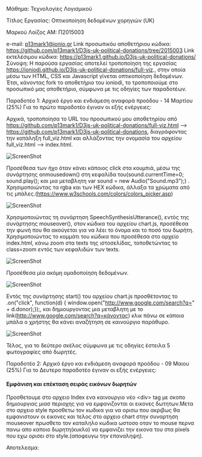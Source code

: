 
Μάθημα: Τεχνολογίες Λογισμικού

Τίτλος Εργασίας: Οπτικοποίηση δεδομένων χορηγιών (UK)

Μαρκού Λοίζος
ΑΜ: Π2015003

e-mail: p13mark1@ionio.gr
Link προσωπικόυ αποθετήριου κώδικα: https://github.com/p13mark1/D3js-uk-political-donations/tree/2015003
Link εκτελέσιμου κώδικα: https://p13mark1.github.io/D3js-uk-political-donations/
Σύνοψη:
Η παρούσα εργασίας αποτελεί τροποποίηση της εργασίας https://ioniodi.github.io/D3js-uk-political-donations/full-viz., στην οποία μέσω των HTML, CSS και Javascript γίνεται οπτικοποίηση δεδομένων. Έτσι, κάνοντας fork το αποθετήριο του ioniodi, το τροποποιούμε στο προσωπικό μας αποθετήριο, σύμφωνα με τις οδηγίες των παραδοτέων.

Παραδοτέο 1: Αρχικό έργο και ενδιάμεση αναφορά προόδου - 14 Μαρτίου (25%)
Για το πρώτο παραδοτέο έγιναν οι εξής ενέργειες:

Αρχικά, τροποποίησα το URL του προσωπικού μου αποθετηρίου από https://github.com/p13mark1/D3js-uk-political-donations/full-viz.html --> https://github.com/p13mark1/D3js-uk-political-donations, διαγράφοντας την κατάληξη full_viz.html και αλλάζοντας την ονομασία του αρχείου full_viz.html --> index.html.

![ScreenShot](1.jpg)

Προσέθεσα των ήχο όταν κάνει κάποιος click στα κουμπιά, μέσω της συνάρτησης onmousedown() στη κεφαλίδα του(sound.currentTime=0;
		sound.play(); και μια μεταβλητη var sound = new Audio("Sound.mp3");)
.
Χρησιμοποιώντας τα rgba και των HEX κώδικα, άλλαξα τα χρώματα από τις μπάλες.(https://www.w3schools.com/colors/colors_picker.asp)

![ScreenShot](2.jpg)

Χρησιμοποιώντας τη συνάρτηση SpeechSynthesisUtterance(), εντός της συνάρτησης mouseover(), στον κώδικα του αρχείου chart.js, προσέθεσα την φωνή που θα ακούγεται για να λέει το όνομα και το ποσό του δωρήτη. Χρησιμοποιώντας το κομμάτι του κώδικα που προσέθεσα στο αρχείο index.html, κάνω zoom στα texts της ιστοσελίδας, τοποθετώντας το class=zoom εντός των κεφαλιδών των texts.

![ScreenShot](3.jpg)

Προσέθεσα μία ακόμη ομαδοποίηση δεδομένων.

![ScreenShot](4.jpg)

Εντός της συνάρτησης start() του αρχείου chart.js προσθέτοντας το .on("click", function(d) { window.open("http://www.google.com/search?q=" + d.donor);});, και δημιουργοντας μια μεταβλητη με το link(http://www.google.com/search?q=κάνοντας) κλικ πάνω σε κάποια μπάλα ο χρήστης θα κάνει αναζήτηση σε καινούργιο παράθυρο.

![ScreenShot](5.jpg)

Τέλος, για το δεύτερο σκέλος σύμφωνα με τις οδηγίες έστειλα 5 φωτογραφίες από δωρητές.

Παραδοτέο 2: Αρχικό έργο και ενδιάμεση αναφορά προόδου - 09 Μαιου (25%)
Για το Δευτερο παραδοτέο έγιναν οι εξής ενέργειες:
#### Εμφάνιση και επέκταση σειράς εικόνων δωρητών
Προσθετουμε στο αρχειο Index ενα καινουργιο νέο &lt;div&gt; tag με σκοπο δημιουργιας μιασ περιοχης για να εμφανιζονται οι εικονες δωτητων.Μετα στο αρχειο style προσθετω τον κωδικα για να ορισω που ακριβως θα εμφανιστουν οι εικονες και τελος στο αρχειο chart στην συναρτηση mouseover πρωσθετο τον καταληλο κωδικα ωστοσο οταν το mouse περνα πανω απο καποιο δωρητη(κυκλο) να εμφανιζει την εικονα του στα pixels που εχω ορισει στο style.(αποφευγω την επαναληψη).

Αποτελεσμα:


